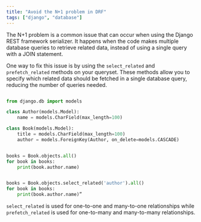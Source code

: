 ```yaml
---
title: "Avoid the N+1 problem in DRF"
tags: ["django", "database"]
---
```


The N+1 problem is a common issue that can occur when using the Django REST framework serializer. 
It happens when the code makes multiple database queries to retrieve related data, instead of using a single query with a JOIN statement.

One way to fix this issue is by using the `select_related` and `prefetch_related` methods on your queryset. 
These methods allow you to specify which related data should be fetched in a single database query, reducing the number of queries needed.

```python 

from django.db import models

class Author(models.Model):
    name = models.CharField(max_length=100)

class Book(models.Model):
    title = models.CharField(max_length=100)
    author = models.ForeignKey(Author, on_delete=models.CASCADE)


books = Book.objects.all()
for book in books:
    print(book.author.name) 


books = Book.objects.select_related('author').all()
for book in books:
    print(book.author.name)”

```

`select_related` is used for one-to-one and many-to-one relationships while `prefetch_related` is used for one-to-many and many-to-many relationships.



